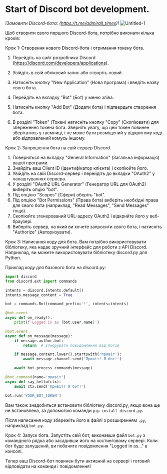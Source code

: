 # Start of Discord bot development.

_!Замовити Discord-бота: (https://t.me/admirall_times)!_
![Untitled-1](https://github.com/AndreMuhamed/pogadon/assets/128980327/23b64a91-e2c1-47cf-aeae-144db6563c08)

Щоб створити свого першого Discord-бота, потрібно виконати кілька кроків:

Крок 1: Створення нового Discord-бота і отримання токену бота.
1. Перейдіть на сайт розробника Discord (https://discord.com/developers/applications).
2. Увійдіть в свій обліковий запис або створіть новий.
3. Натисніть кнопку "New Application" (Нова програма) і введіть назву свого бота.

4. Перейдіть на вкладку "Bot" (Бот) у меню зліва.
5. Натисніть кнопку "Add Bot" (Додати бота) і підтвердьте створення бота.
6. В розділі "Token" (Токен) натисніть кнопку "Copy" (Скопіювати) для збереження токена бота. Зверніть увагу, що цей токен повинен зберігатись у таємниці, і не може бути розміщений у відкритому коді або відправлений комусь іншому.

Крок 2: Запрошення бота на свій сервер Discord.
1. Поверніться на вкладку "General Information" (Загальна інформація) вашої програми.
2. Знайдіть ваш Client ID (ідентифікатор клієнта) і скопіюйте його.
3. Увійдіть на свій Discord-сервер і перейдіть до вкладки "OAuth2" у налаштуваннях сервера.
4. У розділі "OAuth2 URL Generator" (Генератор URL для OAuth2) виберіть опцію "bot".
5. Під опцією "Scopes" (Сфери) оберіть "bot".
6. Під опцією "Bot Permissions" (Права бота) виберіть необхідні права для свого бота (наприклад, "Read Messages", "Send Messages" тощо).
7. Скопіюйте згенерований URL-адресу OAuth2 і відкрийте його у веб-браузері.
8. Виберіть сервер, на який ви хочете запросити свого бота, і натисніть "Authorize" (Авторизувати).

Крок 3: Написання коду для бота.
Вам потрібно використовувати бібліотеку, яка надає зручний інтерфейс для роботи з API Discord. Наприклад, ви можете використовувати бібліотеку discord.py для Python.

Приклад коду для базового бота на discord.py:

```python
import discord
from discord.ext import commands

intents = discord.Intents.default()
intents.message_content = True

bot = commands.Bot(command_prefix='!', intents=intents)

@bot.event
async def on_ready():
    print(f'Logged in as {bot.user.name}')

@bot.event
async def on_message(message):
    if message.author.bot:
        return  # Ігнорувати повідомлення від ботів

    if message.content.lower().startswith('привіт'):
        await message.channel.send('Привіт! Я бот!')

    await bot.process_commands(message)

@bot.command(name='привіт')
async def say_hello(ctx):
    await ctx.send('Привіт! Я бот!')

bot.run('YOUR_BOT_TOKEN')
```

Вам також знадобиться встановити бібліотеку discord.py, якщо вона ще не встановлена, за допомогою команди `pip install discord.py`.

Після написання коду збережіть його в файлі з розширенням `.py`, наприклад `bot.py`.

Крок 4: Запуск бота.
Запустіть свій бот, виконавши файл `bot.py` з командного рядка або засадивши його на хостинговому сервері. Коли бот буде запущений, ви побачите повідомлення "Logged in as..." в консолі.

Тепер ваш Discord-бот повинен бути активний на сервері і готовий відповідати на команди і повідомлення!
